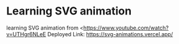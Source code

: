 # Learning SVG animation

learning SVG animation from <<https://www.youtube.com/watch?v=UTHgr6NLeE>
Deployed Link: <https://svg-animations.vercel.app/>
